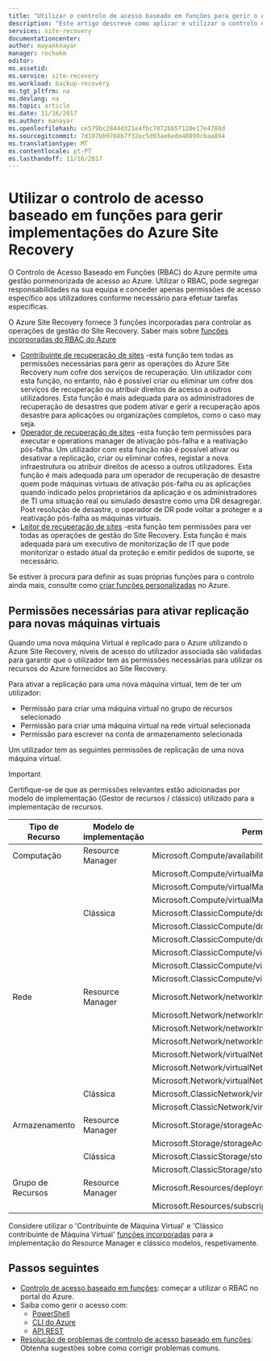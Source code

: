 ```yaml
---
title: "Utilizar o controlo de acesso baseado em funções para gerir o Azure Site Recovery | Microsoft Docs"
description: "Este artigo descreve como aplicar e utilizar o controlo de acesso baseado em funções (RBAC) para gerir as implementações do Azure Site Recovery"
services: site-recovery
documentationcenter: 
author: mayanknayar
manager: rochakm
editor: 
ms.assetid: 
ms.service: site-recovery
ms.workload: backup-recovery
ms.tgt_pltfrm: na
ms.devlang: na
ms.topic: article
ms.date: 11/16/2017
ms.author: manayar
ms.openlocfilehash: ce579bc2844d321e4fbc70726b57120e17e4788d
ms.sourcegitcommit: 7d107bb9768b7f32ec5d93ae6ede40899cbaa894
ms.translationtype: MT
ms.contentlocale: pt-PT
ms.lasthandoff: 11/16/2017
---
```

# <a name="use-role-based-access-control-to-manage-azure-site-recovery-deployments"></a>Utilizar o controlo de acesso baseado em funções para gerir implementações do Azure Site Recovery

O Controlo de Acesso Baseado em Funções (RBAC) do Azure permite uma gestão pormenorizada de acesso ao Azure. Utilizar o RBAC, pode segregar responsabilidades na sua equipa e conceder apenas permissões de acesso específico aos utilizadores conforme necessário para efetuar tarefas específicas.

O Azure Site Recovery fornece 3 funções incorporadas para controlar as operações de gestão do Site Recovery. Saber mais sobre [funções incorporadas do RBAC do Azure](../active-directory/role-based-access-built-in-roles.md)

* [Contribuinte de recuperação de sites](../active-directory/role-based-access-built-in-roles.md#site-recovery-contributor) -esta função tem todas as permissões necessárias para gerir as operações do Azure Site Recovery num cofre dos serviços de recuperação. Um utilizador com esta função, no entanto, não é possível criar ou eliminar um cofre dos serviços de recuperação ou atribuir direitos de acesso a outros utilizadores. Esta função é mais adequada para os administradores de recuperação de desastres que podem ativar e gerir a recuperação após desastre para aplicações ou organizações completos, como o caso may seja.
* [Operador de recuperação de sites](../active-directory/role-based-access-built-in-roles.md#site-recovery-operator) -esta função tem permissões para executar e operations manager de ativação pós-falha e a reativação pós-falha. Um utilizador com esta função não é possível ativar ou desativar a replicação, criar ou eliminar cofres, registar a nova infraestrutura ou atribuir direitos de acesso a outros utilizadores. Esta função é mais adequada para um operador de recuperação de desastre quem pode máquinas virtuais de ativação pós-falha ou as aplicações quando indicado pelos proprietários da aplicação e os administradores de TI uma situação real ou simulado desastre como uma DR desagregar. Post resolução de desastre, o operador de DR pode voltar a proteger e a reativação pós-falha as máquinas virtuais.
* [Leitor de recuperação de sites](../active-directory/role-based-access-built-in-roles.md#site-recovery-reader) -esta função tem permissões para ver todas as operações de gestão do Site Recovery. Esta função é mais adequada para um executivo de monitorização de IT que pode monitorizar o estado atual da proteção e emitir pedidos de suporte, se necessário.

Se estiver à procura para definir as suas próprias funções para o controlo ainda mais, consulte como [criar funções personalizadas](../active-directory/role-based-access-control-custom-roles.md) no Azure.

## <a name="permissions-required-to-enable-replication-for-new-virtual-machines"></a>Permissões necessárias para ativar replicação para novas máquinas virtuais
Quando uma nova máquina Virtual é replicado para o Azure utilizando o Azure Site Recovery, níveis de acesso do utilizador associada são validadas para garantir que o utilizador tem as permissões necessárias para utilizar os recursos do Azure fornecidos ao Site Recovery.

Para ativar a replicação para uma nova máquina virtual, tem de ter um utilizador:
* Permissão para criar uma máquina virtual no grupo de recursos selecionado
* Permissão para criar uma máquina virtual na rede virtual selecionada
* Permissão para escrever na conta de armazenamento selecionada

Um utilizador tem as seguintes permissões de replicação de uma nova máquina virtual.

> [!IMPORTANT]
>Certifique-se de que as permissões relevantes estão adicionadas por modelo de implementação (Gestor de recursos / clássico) utilizado para a implementação de recursos.

| **Tipo de Recurso** | **Modelo de implementação** | **Permissão** |
| --- | --- | --- |
| Computação | Resource Manager | Microsoft.Compute/availabilitySets/read |
|  |  | Microsoft.Compute/virtualMachines/read |
|  |  | Microsoft.Compute/virtualMachines/write |
|  |  | Microsoft.Compute/virtualMachines/delete |
|  | Clássica | Microsoft.ClassicCompute/domainNames/read |
|  |  | Microsoft.ClassicCompute/domainNames/write |
|  |  | Microsoft.ClassicCompute/domainNames/delete |
|  |  | Microsoft.ClassicCompute/virtualMachines/read |
|  |  | Microsoft.ClassicCompute/virtualMachines/write |
|  |  | Microsoft.ClassicCompute/virtualMachines/delete |
| Rede | Resource Manager | Microsoft.Network/networkInterfaces/read |
|  |  | Microsoft.Network/networkInterfaces/write |
|  |  | Microsoft.Network/networkInterfaces/delete |
|  |  | Microsoft.Network/networkInterfaces/join/action |
|  |  | Microsoft.Network/virtualNetworks/read |
|  |  | Microsoft.Network/virtualNetworks/subnets/read |
|  |  | Microsoft.Network/virtualNetworks/subnets/join/action |
|  | Clássica | Microsoft.ClassicNetwork/virtualNetworks/read |
|  |  | Microsoft.ClassicNetwork/virtualNetworks/join/action |
| Armazenamento | Resource Manager | Microsoft.Storage/storageAccounts/read |
|  |  | Microsoft.Storage/storageAccounts/listkeys/action |
|  | Clássica | Microsoft.ClassicStorage/storageAccounts/read |
|  |  | Microsoft.ClassicStorage/storageAccounts/listKeys/action |
| Grupo de Recursos | Resource Manager | Microsoft.Resources/deployments/* |
|  |  | Microsoft.Resources/subscriptions/resourceGroups/read |

Considere utilizar o 'Contribuinte de Máquina Virtual' e 'Clássico contribuinte de Máquina Virtual' [funções incorporadas](../active-directory/role-based-access-built-in-roles.md) para a implementação do Resource Manager e clássico modelos, respetivamente.

## <a name="next-steps"></a>Passos seguintes
* [Controlo de acesso baseado em funções](../active-directory/role-based-access-control-configure.md): começar a utilizar o RBAC no portal do Azure.
* Saiba como gerir o acesso com:
  * [PowerShell](../active-directory/role-based-access-control-manage-access-powershell.md)
  * [CLI do Azure](../active-directory/role-based-access-control-manage-access-azure-cli.md)
  * [API REST](../active-directory/role-based-access-control-manage-access-rest.md)
* [Resolução de problemas de controlo de acesso baseado em funções](../active-directory/role-based-access-control-troubleshooting.md): Obtenha sugestões sobre como corrigir problemas comuns.

